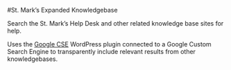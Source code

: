 #St. Mark’s Expanded Knowledgebase

Search the St. Mark’s Help Desk and other related knowledge base sites for help.

Uses the [Google CSE](https://wordpress.org/plugins/google-cse/) WordPress plugin connected to a Google Custom Search Engine to transparently include relevant results from other knowledgebases.
